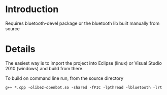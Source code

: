 # Introduction #

Requires bluetooth-devel package or the bluetooth lib built manually from source

# Details #

The easiest way is to import the project into Eclipse (linux) or Visual Studio 2010 (windows) and build from there.

To build on command line run, from the source directory

```
g++ *.cpp -olibez-openbot.so -shared -fPIC -lpthread -lbluetooth -lrt
```